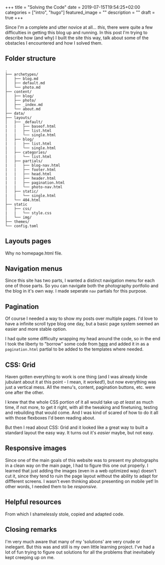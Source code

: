 +++
title =  "Solving the Code"
date = 2019-07-15T19:54:25+02:00
categories = ["intro", "hugo"]
featured_image = ""
description = ""
draft = true
+++

Since I'm a complete and utter novice at all... *this*, there were quite a few difficulties in getting this blog up and running. In this post I'm trying to describe how (and why) I built the site this way, talk about some of the obstacles I encountered and how I solved them.

<!--more-->

Folder structure
----------------

    .
    ├── archetypes/
    │   ├── blog.md
    │   ├── default.md
    │   └── photo.md
    ├── content/
    │   ├── blog/
    │   ├── photo/
    │   ├── _index.md
    │   └── about.md
    ├── data/
    ├── layouts/
    │   ├── _default/
    |   |   ├── baseof.html
    |   |   ├── list.html
    |   |   └── single.html
    │   ├── blog/
    |   |   ├── list.html
    |   |   └── single.html
    │   ├── categories/
    |   |   └── list.html
    │   ├── partials/
    |   |   ├── blog-nav.html
    |   |   ├── footer.html
    |   |   ├── head.html
    |   |   ├── header.html
    |   |   ├── pagination.html
    |   |   └── photo-nav.html
    │   ├── static/
    |   |   └── single.html
    │   └── 404.html
    ├── static
    │   ├── css/
    |   |   └── style.css
    │   └── img/
    ├── themes/
    └── config.toml

Layouts pages
-------------
Why no homepage.html file.

Navigation menus
----------------
Since this site has two parts, I wanted a distinct navigation menu for each one of those parts. So you can navigate both the photography portfolio and the blog in it's own way. I made seperate `nav` partials for this purpose.

Pagination
----------
Of course I needed a way to show my posts over multiple pages. I'd love to have a infinite scroll type blog one day, but a basic page system seemed an easier and more stable option.

I had quite some difficulty wrapping my head around the code, so in the end I took the liberty to "borrow" some code from [here](https://glennmccomb.com/articles/how-to-build-custom-hugo-pagination/) and added it in as a `pagination.html` partial to be added to the templates where needed. 

CSS: Grid
---------
Haven gotten everything to work is one thing (and I was already kinde jubulant about it at this point - I mean, it *worked*!), but now everything was just a vertical mess. All the menu's, content, pagination buttons, etc. were one after the other.

I knew that the whole CSS portion of it all would take up *at least* as much time, if not more, to get it right, with all the tweaking and finetuning, testing and rebuilding that would come. And I was kind of scared of how to do it all with those flexboxes I'd been reading about.

But then I read about CSS: Grid and it looked like a great way to built a standard layout the easy way. It turns out it's *easier* maybe, but not easy.

Responsive images
-----------------
Since one of the main goals of this website was to present my photographs in a clean way on the main page, I had to figure this one out properly. I learned that just adding the images (even in a web optimized way) doesn't cut it, since they tend to ruin the page layout without the ability to adapt for diffferent screens. I wasn't even thinking about presenting on mobile yet! In other words, I needed them to be *responsive*.

Helpful resources
-----------------
From which I shamelessly stole, copied and adapted code.

Closing remarks
---------------
I'm very much aware that many of my 'solutions' are very crude or inelegant. But this was and still is my own little learning project. I've had a lot of fun trying to figure out solutions for all the problems that inevitabely kept creeping up on me. 